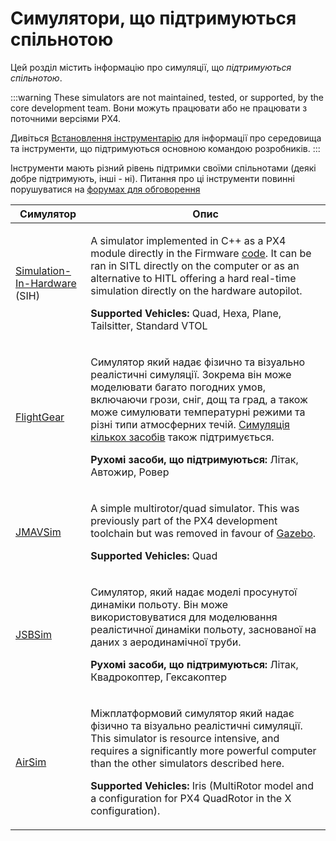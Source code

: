 # Симулятори, що підтримуються спільнотою

Цей розділ містить інформацію про симуляції, що _підтримуються спільнотою_.

:::warning
These simulators are not maintained, tested, or supported, by the core development team.
Вони можуть працювати або не працювати з поточними версіями PX4.

Дивіться [Встановлення інструментарію](../dev_setup/dev_env.md) для інформації про середовища та інструменти, що підтримуються основною командою розробників.
:::

Інструменти мають різний рівень підтримки своїми спільнотами (деякі добре підтримують, інші - ні).
Питання про ці інструменти повинні порушуватися на [форумах для обговорення](../contribute/support.md#forums-and-chat)

| Симулятор                                                               | Опис                                                                                                                                                                                                                                                                                                                                                                                                                       |
| ----------------------------------------------------------------------- | -------------------------------------------------------------------------------------------------------------------------------------------------------------------------------------------------------------------------------------------------------------------------------------------------------------------------------------------------------------------------------------------------------------------------- |
| [Simulation-In-Hardware](../sim_sih/README.md) (SIH) | <p>A simulator implemented in C++ as a PX4 module directly in the Firmware [code](https://github.com/PX4/PX4-Autopilot/tree/main/src/modules/simulation/simulator_sih). It can be ran in SITL directly on the computer or as an alternative to HITL offering a hard real-time simulation directly on the hardware autopilot.  </p><p><strong>Supported Vehicles:</strong> Quad, Hexa, Plane, Tailsitter, Standard VTOL</p> |
| [FlightGear](../sim_flightgear/README.md)                               | <p>Симулятор який надає фізично та візуально реалістичні симуляції. Зокрема він може моделювати багато погодних умов, включаючи грози, сніг, дощ та град, а також може симулювати температурні режими та різні типи атмосферних течій. [Симуляція кількох засобів](../sim_flightgear/multi_vehicle.md) також підтримується.</p> <p><strong>Рухомі засоби, що підтримуються:</strong> Літак, Автожир, Ровер</p>             |
| [JMAVSim](../sim_jmavsim/index.md)                                      | <p>A simple multirotor/quad simulator. This was previously part of the PX4 development toolchain but was removed in favour of [Gazebo](../sim_gazebo_gz/index.md).</p> <p><strong>Supported Vehicles:</strong> Quad</p>                                                                                                                                                                                                    |
| [JSBSim](../sim_jsbsim/README.md)                                       | <p>Симулятор, який надає моделі просунутої динаміки польоту. Він може використовуватися для моделювання реалістичної динаміки польоту, заснованої на даних з аеродинамічної труби.</p> <p><strong>Рухомі засоби, що підтримуються:</strong> Літак, Квадрокоптер, Гексакоптер</p>                                                                                                                                           |
| [AirSim](../sim_airsim/README.md)                                       | <p>Міжплатформовий симулятор який надає фізично та візуально реалістичні симуляції. This simulator is resource intensive, and requires a significantly more powerful computer than the other simulators described here.</p><p><strong>Supported Vehicles:</strong> Iris (MultiRotor model and a configuration for PX4 QuadRotor in the X configuration).</p>                                                               |
